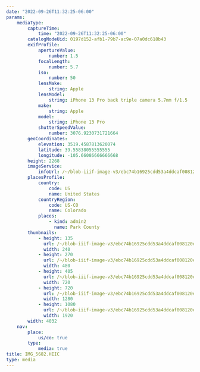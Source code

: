 ```yaml
---
date: "2022-09-26T11:32:25-06:00"
params:
    mediaType:
        captureTime:
            time: "2022-09-26T11:32:25-06:00"
        catalogNodeUid: 0197d152-afb1-79b7-ac9e-07a0dc618b43
        exifProfile:
            apertureValue:
                number: 1.5
            focalLength:
                number: 5.7
            iso:
                number: 50
            lensMake:
                string: Apple
            lensModel:
                string: iPhone 13 Pro back triple camera 5.7mm f/1.5
            make:
                string: Apple
            model:
                string: iPhone 13 Pro
            shutterSpeedValue:
                number: 3076.9230731721664
        geoCoordinates:
            elevation: 3519.4587813620074
            latitude: 39.55838055555555
            longitude: -105.66086666666668
        height: 2268
        imageService:
            infoUrl: /~/blob-iiif-image-v3/ebc74b16925cdd53a4ddcaf008120e485bce0f656e0e852e60212b7de2a83611/info.json
        placesProfile:
            country:
                code: US
                name: United States
            countryRegion:
                code: US-CO
                name: Colorado
            places:
                - kind: admin2
                  name: Park County
        thumbnails:
            - height: 135
              url: /~/blob-iiif-image-v3/ebc74b16925cdd53a4ddcaf008120e485bce0f656e0e852e60212b7de2a83611/full/240%2C135/0/default.jpg
              width: 240
            - height: 270
              url: /~/blob-iiif-image-v3/ebc74b16925cdd53a4ddcaf008120e485bce0f656e0e852e60212b7de2a83611/full/480%2C270/0/default.jpg
              width: 480
            - height: 405
              url: /~/blob-iiif-image-v3/ebc74b16925cdd53a4ddcaf008120e485bce0f656e0e852e60212b7de2a83611/full/720%2C405/0/default.jpg
              width: 720
            - height: 720
              url: /~/blob-iiif-image-v3/ebc74b16925cdd53a4ddcaf008120e485bce0f656e0e852e60212b7de2a83611/full/1280%2C720/0/default.jpg
              width: 1280
            - height: 1080
              url: /~/blob-iiif-image-v3/ebc74b16925cdd53a4ddcaf008120e485bce0f656e0e852e60212b7de2a83611/full/1920%2C1080/0/default.jpg
              width: 1920
        width: 4032
    nav:
        place:
            us/co: true
        type:
            media: true
title: IMG_5682.HEIC
type: media
---
```

